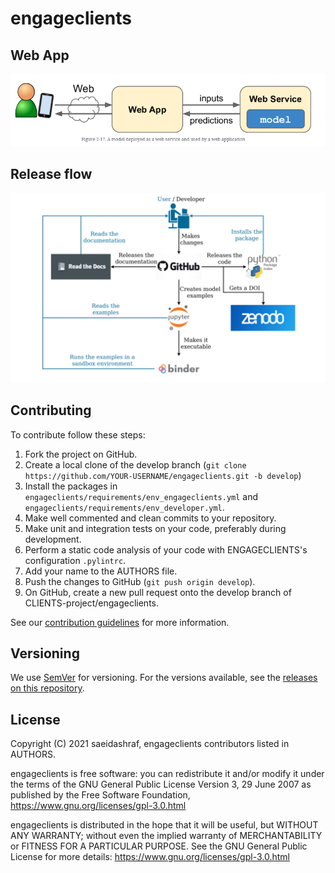 # engageclients


## Web App
![Retention of Clients Oroject Saeid Ashraf](Assets/web_app.PNG)

## Release flow
![Retention of Clients Oroject Saeid Ashraf](Assets/release_flow.PNG)


## Contributing

To contribute follow these steps:

1. Fork the project on GitHub.
2. Create a local clone of the develop branch (`git clone https://github.com/YOUR-USERNAME/engageclients.git -b develop`)
3. Install the packages in `engageclients/requirements/env_engageclients.yml` and `engageclients/requirements/env_developer.yml`.
4. Make well commented and clean commits to your repository.
5. Make unit and integration tests on your code, preferably during development.
6. Perform a static code analysis of your code with ENGAGECLIENTS's configuration `.pylintrc`.
7. Add your name to the AUTHORS file.
8. Push the changes to GitHub (`git push origin develop`).
9. On GitHub, create a new pull request onto the develop branch of CLIENTS-project/engageclients.

See our [contribution guidelines](http://www.saeidashraf.com/) for more information.

## Versioning

We use [SemVer](http://semver.org/) for versioning. For the versions available, see the [releases on this repository](https://github.com/engageclients/releases).

## License

Copyright (C) 2021 saeidashraf, engageclients contributors listed in AUTHORS.

engageclients is free software: you can redistribute it and/or modify it under the terms of the GNU General Public License Version 3, 29 June 2007 as published by the Free Software Foundation, https://www.gnu.org/licenses/gpl-3.0.html

engageclients is distributed in the hope that it will be useful, but WITHOUT ANY WARRANTY; without even the implied warranty of MERCHANTABILITY or FITNESS FOR A PARTICULAR PURPOSE. See the GNU General Public License for more details: https://www.gnu.org/licenses/gpl-3.0.html
